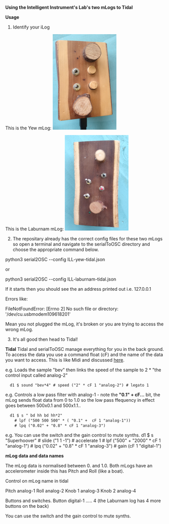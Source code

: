 **Using the Intelligent Instrument's Lab's two mLogs to Tidal**


**Usage**

1) Identify your iLog

This is the Yew mLog:
![alt yew mLog](yew-mLog.png)

This is the Laburnam mLog:
![alt laburnam mLog](laburnam-mLog.png)

2) The repositary already has the correct config files for these two mLogs so open a terminal and navigate to the serialToOSC directory and choose the appropriate command below.

  python3 serial2OSC --config ILL-yew-tidal.json
  
  or
  
  python3 serial2OSC --config ILL-laburnam-tidal.json

If it starts then you should see the an address printed out i.e. 127.0.0.1

Errors like:

  FileNotFoundError: [Errno 2] No such file or directory: '/dev/cu.usbmodem109618201'

Mean you not plugged the mLog, it's broken or you are trying to access the wrong mLog.

3) It's all good then head to Tidal!


**Tidal**
Tidal and serialToOSC manage everything for you in the back ground.  To access the data you use a command float (cF) and the name of the data you want to access.  This is like Midi and discussed [here](http://tidalcycles.org/docs/configuration/MIDIOSC/osc).

e.g. Loads the sample "bev" then links the speed of the sample to 2 * "the control input called analog-2"

      d1 $ sound "bev*4" # speed ("2" * cF 1 "analog-2") # legato 1


e.g. Controls a low pass filter with analog-1 - note the **"0.1" + cF...** bit, the mLog sends float data from 0 to 1.0 so the low pass ffequency in effect goes between 500x0.1 and 500x1.1..

      d1 $ s " bd hh bd hh*2"
        # lpf ("500 500 500" * ( "0.1" +  cF 1 "analog-1"))
        # lpq ("0.02" + "0.8" * cF 1 "analog-3")



e.g.  You can use the switch and the gain control to mute synths.
      d1 $ s "Superhoover" # slide ("1 1 -1") # accelerate 1
        # lpf ("500" + "2000" * cF 1 "analog-1")
        # lpq ("0.02" + "0.8" * cF 1 "analog-3")
        # gain (cF 1 "digital-1")


**mLog data and data names**

The mLog data is normalised between 0. and 1.0.  Both mLogs have an accelerometer inside this has Pitch and Roll (like a boat).

Control on mLog       name in tidal

  Pitch                   analog-1
  Roll                    analog-2
  Knob 1                  analog-3
  Knob 2                  analog-4

  Buttons and switches.
  Button                  digital-1 ..... 4 (the Laburnam log has 4 more buttons on the back)

  You can use the switch and the gain control to mute synths.
